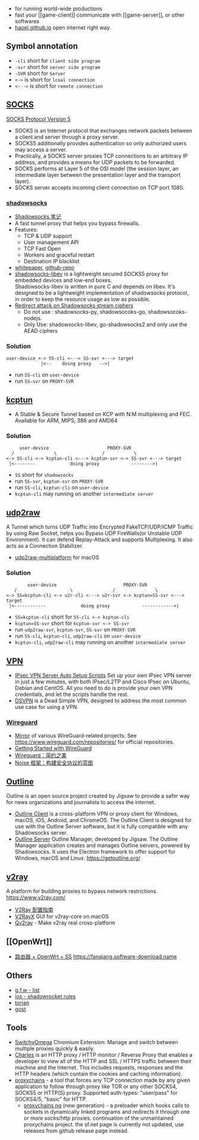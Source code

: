- for running world-wide productions
- fast your [[game-client]] communicate with [[game-server]], or other softwares
- [haoel.github.io](https://github.com/haoel/haoel.github.io) open internet right way.



## Symbol annotation
- `-cli` short for `client side program`
- `-svr` short for `server side program`
- `-SVR` short for `Server`
- `<->` is short for `lcoal connection`
- `<···>` is short for `remote connection`



## [SOCKS](https://en.wikipedia.org/wiki/SOCKS)
[SOCKS Protocol Version 5](https://www.ietf.org/rfc/rfc1928.txt)
- SOCKS is an Internet protocol that exchanges network packets between a client and server through a proxy server. 
- SOCKS5 additionally provides authentication so only authorized users may access a server. 
- Practically, a SOCKS server proxies TCP connections to an arbitrary IP address, and provides a means for UDP packets to be forwarded.  
- SOCKS performs at Layer 5 of the OSI model (the session layer, an intermediate layer between the presentation layer and the transport layer). 
- SOCKS server accepts incoming client connection on TCP port 1080.

### [shadowsocks](http://shadowsocks.org/en/index.html)
- [Shadowsocks 笔记](https://github.com/JadaGates/ShadowsocksBio)
- A fast tunnel proxy that helps you bypass firewalls.  
- Features:  
  - TCP & UDP support  
  - User management API  
  - TCP Fast Open  
  - Workers and graceful restart  
  - Destination IP blacklist  
- [whitepaper](http://shadowsocks.org/assets/whitepaper.pdf), [github-repo](https://github.com/shadowsocks/shadowsocks/tree/master)
- [shadowsocks-libev](https://github.com/shadowsocks/shadowsocks-libev) is a lightweight secured SOCKS5 proxy for embedded devices and low-end boxes.  
  Shadowsocks-libev is written in pure C and depends on libev. It's designed to be a lightweight implementation of shadowsocks protocol, in order to keep the resource usage as low as possible.
- [Redirect attack on Shadowsocks stream ciphers](https://github.com/edwardz246003/shadowsocks)  
  - Do not use : shadowsocks-py, shadowsocoks-go, shadowsocoks-nodejs.  
  - Only Use: shadowsocks-libev, go-shadowsocks2 and only use the AEAD ciphers  

### Solution
```
user-device <-> SS-cli <···> SS-svr <···> target
             |<--    doing proxy   -->|
```
- run `SS-cli` on `user-device`
- run `SS-svr` on `PROXY-SVR`




## [kcptun](https://github.com/xtaci/kcptun)
- A Stable & Secure Tunnel based on KCP with N:M multiplexing and FEC. Available for ARM, MIPS, 386 and AMD64

### Solution
```
     user-device                      PROXY-SVR
  /               \                 /           \
<-> SS-cli <-> kcptun-cli <···> kcptun-svr <-> SS-svr <···> target
 |<--------             doing proxy            -------->|
```
- `SS` short for `shadowsocks` 
- run `SS-svr`, `kcptun-svr` on `PROXY-SVR`
- run `SS-cli`, `kcptun-cli` on `user-device`
- `kcptun-cli` may running on another `intermediate server`




## [udp2raw](https://github.com/wangyu-/udp2raw-tunnel)
A Tunnel which turns UDP Traffic into Encrypted FakeTCP/UDP/ICMP Traffic by using Raw Socket, helps you Bypass UDP FireWalls(or Unstable UDP Environment). It can defend Replay-Attack and supports Multiplexing. It also acts as a Connection Stabilizer.
- [udp2raw-multiplatform](https://github.com/wangyu-/udp2raw-multiplatform) for macOS

### Solution
```
        user-device                         PROXY-SVR   
   /                    \               /               \
<-> SS=kcptun-cli <-> u2r-cli <···> u2r-svr <-> kcptun=SS-svr <···> target
 |<------------             doing proxy            ------------>|
```
- `SS=kcptun-cli` short for `SS-cli <-> kcptun-cli`
- `kcptun=SS-svr` short for `kcptun-svr <-> SS-svr`
- run `udp2raw-svr`, `kcptun-svr`, `SS-svr` on `PROXY-SVR`
- run `SS-cli`, `kcptun-cli`, `udp2raw-cli` on `user-device`
- `kcptun-cli`, `udp2raw-cli` may running on another `intermediate server`



## [VPN](https://en.wikipedia.org/wiki/Virtual_private_network)
- [IPsec VPN Server Auto Setup Scripts](https://github.com/hwdsl2/setup-ipsec-vpn) Set up your own IPsec VPN server in just a few minutes, with both IPsec/L2TP and Cisco IPsec on Ubuntu, Debian and CentOS. All you need to do is provide your own VPN credentials, and let the scripts handle the rest.
- [DSVPN](https://github.com/jedisct1/dsvpn) is a Dead Simple VPN, designed to address the most common use case for using a VPN

### [Wireguard](https://www.wireguard.com/)
- [Mirror](https://github.com/WireGuard) of various WireGuard-related projects. See https://www.wireguard.com/repositories/ for official repositories.
- [Getting Started with WireGuard](https://miguelmota.com/blog/getting-started-with-wireguard/)
- [Wireguard：简约之美](https://zhuanlan.zhihu.com/p/91383212)
- [Noise 框架：构建安全协议的蓝图](https://zhuanlan.zhihu.com/p/96944134)



## [Outline](https://getoutline.org/)
Outline is an open source project created by Jigsaw to provide a safer way for news organizations and journalists to access the internet.

- [Outline Client](https://github.com/Jigsaw-Code/outline-client) is a cross-platform VPN or proxy client for Windows, macOS, iOS, Android, and ChromeOS. The Outline Client is designed for use with the Outline Server software, but it is fully compatible with any Shadowsocks server.
- [Outline Server](https://github.com/Jigsaw-Code/outline-server) Outline Manager, developed by Jigsaw. The Outline Manager application creates and manages Outline servers, powered by Shadowsocks. It uses the Electron framework to offer support for Windows, macOS and Linux. https://getoutline.org/



## [v2ray](https://github.com/v2ray/v2ray-core) 
A platform for building proxies to bypass network restrictions. https://www.v2ray.com/
- [V2Ray 配置指南](https://toutyrater.github.io/)
- [V2RayX](https://github.com/Cenmrev/V2RayX) GUI for v2ray-core on macOS
- [Qv2ray](https://github.com/Qv2ray/Qv2ray) - Make v2ray real cross-platform



## [[OpenWrt]]
- [路由器 + OpenWrt + SS](https://github.com/softwaredownload/openwrt-fanqiang) https://fanqiang.software-download.name



## Others
- [g.f.w - list](https://github.com/gfwlist/gfwlist)
- [ios - shadowrocket rules](https://github.com/h2y/Shadowrocket-ADBlock-Rules)
- [torjan](https://github.com/trojan-gfw/trojan)
- [gost](https://github.com/ginuerzh/gost)



## Tools
- [SwitchyOmega](https://github.com/FelisCatus/SwitchyOmega) Chromium Extension: Manage and switch between multiple proxies quickly & easily.
- [Charles](https://www.charlesproxy.com/) is an HTTP proxy / HTTP monitor / Reverse Proxy that enables a developer to view all of the HTTP and SSL / HTTPS traffic between their machine and the Internet. This includes requests, responses and the HTTP headers (which contain the cookies and caching information).
- [proxychains](https://github.com/haad/proxychains) - a tool that forces any TCP connection made by any given application to follow through proxy like TOR or any other SOCKS4, SOCKS5 or HTTP(S) proxy. Supported auth-types: "user/pass" for SOCKS4/5, "basic" for HTTP.
  - [proxychains ng](https://github.com/rofl0r/proxychains-ng) (new generation) - a preloader which hooks calls to sockets in dynamically linked programs and redirects it through one or more socks/http proxies. continuation of the unmaintained proxychains project. the sf.net page is currently not updated, use releases from github release page instead.

